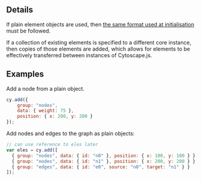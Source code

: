 ## Details

If plain element objects are used, then [the same format used at initialisation](#core/initialisation) must be followed.

If a collection of existing elements is specified to a different core instance, then copies of those elements are added, which allows for elements to be effectively transferred between instances of Cytoscape.js.

## Examples

Add a node from a plain object.

```js
cy.add({
	group: "nodes",
	data: { weight: 75 },
	position: { x: 200, y: 200 }
});
```

Add nodes and edges to the graph as plain objects:

```js
// can use reference to eles later
var eles = cy.add([
  { group: "nodes", data: { id: "n0" }, position: { x: 100, y: 100 } },
  { group: "nodes", data: { id: "n1" }, position: { x: 200, y: 200 } },
  { group: "edges", data: { id: "e0", source: "n0", target: "n1" } }
]);
```
